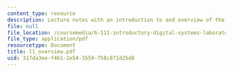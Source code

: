 ```yaml
---
content_type: resource
description: Lecture notes with an introduction to and overview of the course.
file: null
file_location: /coursemedia/6-111-introductory-digital-systems-laboratory-spring-2006/317da3eef4612e543559758c871d25d8_l1_overview.pdf
file_type: application/pdf
resourcetype: Document
title: l1_overview.pdf
uid: 317da3ee-f461-2e54-3559-758c871d25d8
---
```

